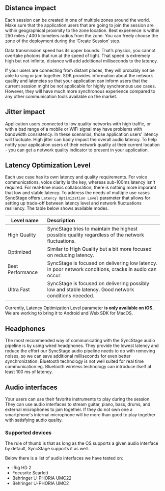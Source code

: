 ## Distance impact

Each session can be created in one of multiple zones around the world. Make sure that the application users that are going to join the session are within geographical proximity to the zone location. Best experience is within 250 miles / 400 kilometers radius from the zone. You can freely choose the zone of the deployment during the ‘Create Session’ step.

Data transmission speed has its upper bounds. That’s physics, you cannot overtake photons that run at the speed of light. That speed is extremely high but not infinite, distance will add additional milliseconds to the latency.

If your users are connecting from distant places, they will probably not be able to sing or jam together. SDK provides information about the network quality and latencies so that your application can inform users that the current session might be not applicable for highly synchronous use cases. However, they will have much more synchronous experience compared to any other communication tools available on the market.

## Jitter impact

Application users connected to low quality networks with high traffic, or with a bad range of a mobile or WiFi signal may have problems with bandwidth consistency. In these scenarios, those application users' latency will fluctuate. High jitter can badly impact the overall audio latency. To help notify your application users of their network quality at their current location - you can get a network quality indicator to present in your application.

## Latency Optimization Level
Each use case has its own latency and quality requirements. For voice communications, voice clarity is the key, whereas sub-100ms latency isn't required. For real-time music collaboration, there is nothing more imporant that low and stable latency. To address the needs of multiple use cases SyncStage offers `Latency Optimization Level` parameter that allows for setting up trade-off between latency level and network fluctuations resiliency. The table below shows available modes.


| Level name                           | Description                     
| ------------------------------------ | :--------------------------------------------------------------------------------------------------------- |
| High Quality                         |  SyncStage tries to maintain the highest possible quality regardless of the network fluctuations.          |
| Optimized                            |  Similar to High Quality but a bit more focused on reducing latency.                                       |
| Best Performance                     |  SyncStage is focused on delivering low latency. In poor network conditions, cracks in audio can occur.    |
| Ultra Fast                           |  SyncStage is focused on delivering possibly low and stable latency. Good network conditions neeeded.      |


Currently, Latency Optimization Level parameter **is only available on iOS.** We are working to bring it to Android and Web SDK for MacOS. 


## Headphones

The most recommended way of communicating with the SyncStage audio pipeline is by using wired headphones. They provide the lowest latency and reduce the effort our SyncStage audio pipeline needs to do with removing noises, so we can save additional milliseconds for even better synchronization. Bluetooth technology is not well suited for real time communication eg. Bluetooth wireless technology can introduce itself at least 100 ms of latency.

## Audio interfaces

Your users can use their favorite instruments to play during the session. They can use audio interfaces to stream guitar, piano, bass, drums, and external microphones to jam together. If they do not own one a smartphone's internal microphone will be more than good to play together with satisfying audio quality.

### Supported devices
The rule of thumb is that as long as the OS supports a given audio interface by default, SyncStage supports it as well.

Below there is a list of audio interfaces we have tested on:

* iRig HD 2
* Focusrite Scarlett
* Behringer U-PHORIA UMC22
* Behringer U-PHORIA UMC2

